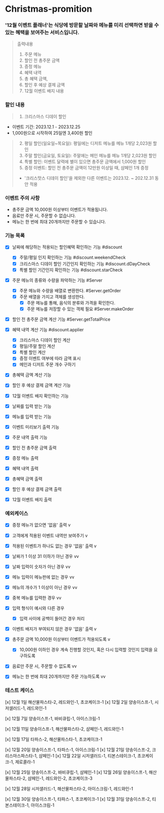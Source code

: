 # Christmas-promition

### '12월 이벤트 플래너'는 식당에 방문할 날짜와 메뉴를 미리 선택하면 받을 수 있는 혜택을 보여주는 서비스입니다.

> 출력내용
> 1. 주문 메뉴
> 2. 할인 전 총주문 금액
> 3. 증정 메뉴
> 4. 혜택 내역
> 5. 총 혜택 금액,
> 6. 할인 후 예상 결제 금액
> 7. 12월 이벤트 배지 내용

### 할인 내용

> 1. 크리스마스 디데이 할인
  - 이벤트 기간: 2023.12.1 - 2023.12.25
  - 1,000원으로 시작하여 25일엔 3,400원 할인
> 2. 평일 할인(일요일~목요일): 평일에는 디저트 메뉴를 메뉴 1개당 2,023원 할인
> 3. 주말 할인(금요일, 토요일): 주말에는 메인 메뉴를 메뉴 1개당 2,023원 할인
> 4. 특별 할인: 이벤트 달력에 별이 있으면 총주문 금액에서 1,000원 할인
> 5. 증정 이벤트: 할인 전 총주문 금액이 12만원 이상일 때, 샴페인 1개 증정
> * '크리스맛스 디데이 할인'을 제외한 다른 이벤트는 2023.12. ~ 202.12.31 동안 적용

### 이벤트 주의 사항
- 총주문 금액 10,000원 이상부터 이벤트가 적용됩니다.
- 음료만 주문 시, 주문할 수 없습니다.
- 메뉴는 한 번에 최대 20개까지만 주문할 수 있습니다.

### 기능 목록

- [x] 날짜에 해당하는 적용되는 할인혜택 확인하는 기능 #discount
  - [x] 주말/평일 인지 확인하는 기능 #discount.weekendCheck
  - [x] 크리스마스 디데이 할인 기간인지 확인하는 기능 #discount.dDayCheck
  - [x] 특별 할인 기간인지 확인하는 기능 #discount.starCheck

- [x] 주문 메뉴의 종류와 수량을 파악하는 기능 #Server
  - [x] 주문 메뉴와 수량을 배열로 변환한다. #Server.getOrder
  - [x] 주문 배열을 가지고 객체를 생성한다.
    - [x] 주문 메뉴를 통해, 음식의 분류와 가격을 확인한다.
    - [x] 주문 메뉴를 저장할 수 있는 객체 필요 #Server.makeOrder
   
- [x] 할인 전 총주문 금액 계산 기능 #Server.getTotalPrice

- [x] 혜택 내역 계산 기능 #discount.applier
  - [x] 크리스마스 디데이 할인 계산 
  - [x] 평일/주말 할인 계산
  - [x] 특별 할인 계산
  - [x] 증정 이벤트 여부에 따라 금액 표시
  - [x] 메인과 디저트 주문 개수 구하기

- [x] 총혜택 금액 계산 기능
- [x] 할인 후 예상 결제 금액 계산 기능
- [x] 12월 이벤트 배지 확인하는 기능

- [x] 날짜를 입력 받는 기능
- [x] 메뉴를 입력 받는 기능

- [x] 이벤트 미리보기 출력 기능
- [x] 주문 내역 출력 기능
- [x] 할인 전 총주문 금액 출력
- [x] 증정 메뉴 출력
- [x] 혜택 내역 출력
- [x] 총혜택 금액 출력
- [x] 할인 후 예상 결제 금액 출력
- [x] 12월 이벤트 배지 출력

### 예외케이스
- [x] 증정 메뉴가 없으면 '없음' 출력 v

- [x] 고객에게 적용된 이벤트 내역만 보여주기 v
- [x] 적용된 이벤트가 하나도 없는 경우 '없음' 출력 v

- [x] 날짜가 1 이상 31 이하가 아닌 경우 vv
- [x] 날짜 입력이 숫자가 아닌 경우 vv

- [x] 메뉴 입력이 메뉴판에 없는 경우 vv
- [x] 메뉴의 개수가 1 이상이 아닌 경우 vv
- [x] 중복 메뉴를 입력한 경우 vv
- [x] 입력 형식이 예시와 다른 경우
  - [x] 입력 사이에 공백이 들어간 경우 처리

- [x] 이벤트 배지가 부여되지 않은 경우 '없음' 출력 v

- [x] 총주문 금액 10,000원 이상부터 이벤트가 적용되도록 v
  - [x] 10,000원 이하인 경우 계속 진행할 것인지, 혹은 다시 입력할 것인지 입력을 요구하도록
- [x] 음료만 주문 시, 주문할 수 없도록 vv
- [x] 메뉴는 한 번에 최대 20개까지만 주문 가능하도록 vv
 
### 테스트 케이스
[x] 12월 1일 해산물파스타-2, 레드와인-1, 초코케이크-1
[x] 12월 2일 양송이스프-1, 시저샐러드-1, 레드와인-1

[x] 12월 7일 양송이스프-1, 바비큐립-1, 아이스크림-1

[x] 12월 11일 양송이스프-1, 해산물파스타-2, 샴페인-1, 레드와인-1

[x] 12월 17일 타파스-2, 해산물파스타-1, 초코케이크-1

[x] 12월 20일 양송이스프-1, 타파스-1, 아이스크림-1
[x] 12월 21일 양송이스프-2, 크리스마스파스타-1, 샴페인-1
[x] 12월 22일 시저샐러드-1, 티본스테이크-1, 초코케이크-1, 제로콜라-1

[x] 12월 25일 양송이스프-2, 바비큐립-1, 샴페인-1
[x] 12월 26일 양송이스프-1, 해산물파스타-2, 샴페인-1, 레드와인-2, 초코케이크-3

[x] 12월 28일 시저샐러드-1, 해산물파스타-2, 아이스크림-1, 레드와인-1

[x] 12월 30일 양송이스프-1, 타파스-1, 초코케이크-1
[x] 12월 31일 양송이스프-2, 티본스테이크-1, 아이스크림-1
